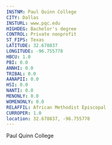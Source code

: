 ```yaml
---
INSTNM: Paul Quinn College
CITY: Dallas
INSTURL: www.pqc.edu
HIGHDEG: Bachelor's degree
CONTROL: Private nonprofit
ST_FIPS: Texas
LATITUDE: 32.678837
LONGITUDE: -96.755778
HBCU: 1.0
PBI: 0.0
ANNHI: 0.0
TRIBAL: 0.0
AANAPII: 0.0
HSI: 0.0
NANTI: 0.0
MENONLY: 0.0
WOMENONLY: 0.0
RELAFFIL: African Methodist Episcopal
CURROPER: 1.0
location: 32.678837, -96.755778
---
```

Paul Quinn College